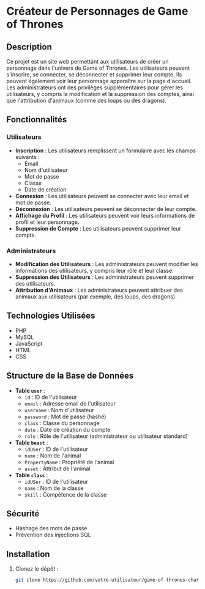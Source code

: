 # Créateur de Personnages de Game of Thrones

## Description
Ce projet est un site web permettant aux utilisateurs de créer un personnage dans l'univers de Game of Thrones. Les utilisateurs peuvent s'inscrire, se connecter, se déconnecter et supprimer leur compte. Ils peuvent également voir leur personnage apparaître sur la page d'accueil. Les administrateurs ont des privilèges supplémentaires pour gérer les utilisateurs, y compris la modification et la suppression des comptes, ainsi que l'attribution d'animaux (comme des loups ou des dragons).

## Fonctionnalités

### Utilisateurs
- **Inscription** : Les utilisateurs remplissent un formulaire avec les champs suivants :
  - Email
  - Nom d'utilisateur
  - Mot de passe
  - Classe
  - Date de création
- **Connexion** : Les utilisateurs peuvent se connecter avec leur email et mot de passe.
- **Déconnexion** : Les utilisateurs peuvent se déconnecter de leur compte.
- **Affichage du Profil** : Les utilisateurs peuvent voir leurs informations de profil et leur personnage.
- **Suppression de Compte** : Les utilisateurs peuvent supprimer leur compte.

### Administrateurs
- **Modification des Utilisateurs** : Les administrateurs peuvent modifier les informations des utilisateurs, y compris leur rôle et leur classe.
- **Suppression des Utilisateurs** : Les administrateurs peuvent supprimer des utilisateurs.
- **Attribution d'Animaux** : Les administrateurs peuvent attribuer des animaux aux utilisateurs (par exemple, des loups, des dragons).

## Technologies Utilisées
- PHP
- MySQL
- JavaScript
- HTML
- CSS

## Structure de la Base de Données
- **Table `user`** :
  - `id` : ID de l'utilisateur
  - `email` : Adresse email de l'utilisateur
  - `username` : Nom d'utilisateur
  - `password` : Mot de passe (hashé)
  - `class` : Classe du personnage
  - `date` : Date de création du compte
  - `role` : Rôle de l'utilisateur (administrateur ou utilisateur standard)
- **Table `beast`** :
  - `idUSer` : ID de l'utilisateur
  - `name` : Nom de l'animal
  - `PropertyName` : Propriété de l'animal
  - `asset` : Attribut de l'animal
- **Table `class`** :
  - `idUSer` : ID de l'utilisateur
  - `name` : Nom de la classe
  - `skill` : Compétence de la classe

## Sécurité
- Hashage des mots de passe
- Prévention des injections SQL

## Installation
1. Clonez le dépôt :
   ```bash
   git clone https://github.com/votre-utilisateur/game-of-thrones-character-creation.git
